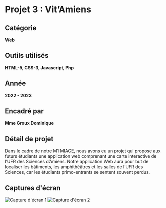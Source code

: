 # Projet 3 : Vit’Amiens

## Catégorie
**Web**

## Outils utilisés
**HTML-5, CSS-3, Javascript, Php**

## Année
**2022 - 2023**

## Encadré par
**Mme Groux Dominique**

## Détail de projet
Dans le cadre de notre M1 MIAGE, nous avons eu un projet qui propose aux futurs étudiants une application web comprenant une carte interactive de l’UFR des Sciences d’Amiens. Notre application Web aura pour but de localiser les bâtiments, les amphithéâtres et les salles de l’UFR des Sciences, car les étudiants primo-entrants se sentent souvent perdus.

## Captures d'écran
![Capture d'écran 1](Capture.png)
![Capture d'écran 2](Capture1.png)

